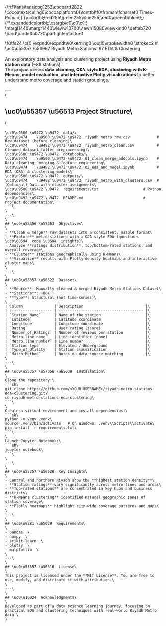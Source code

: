 {\rtf1\ansi\ansicpg1252\cocoartf2822
\cocoatextscaling0\cocoaplatform0{\fonttbl\f0\froman\fcharset0 Times-Roman;}
{\colortbl;\red255\green255\blue255;\red0\green0\blue0;}
{\*\expandedcolortbl;;\cssrgb\c0\c0\c0;}
\margl1440\margr1440\vieww10700\viewh15080\viewkind0
\deftab720
\pard\pardeftab720\partightenfactor0

\f0\fs24 \cf0 \expnd0\expndtw0\kerning0
\outl0\strokewidth0 \strokec2 # \uc0\u55357 \u56967  Riyadh Metro Stations \'97 EDA & Clustering\
\
An exploratory data analysis and clustering project using **Riyadh Metro station data** (~88 stations).  \
The project covers **data cleaning, Q&A-style EDA, clustering with K-Means, model evaluation, and interactive Plotly visualizations** to better understand metro coverage and station groupings.\
\
---\
\
## \uc0\u55357 \u56513  Project Structure\
\
```text\
\uc0\u9500 \u9472 \u9472  data/\
\uc0\u9474    \u9500 \u9472 \u9472  riyadh_metro_raw.csv            # Raw dataset (before cleaning)\
\uc0\u9474    \u9492 \u9472 \u9472  riyadh_metro_clean.csv          # Cleaned dataset (after preprocessing)\
\uc0\u9500 \u9472 \u9472  notebooks/\
\uc0\u9474    \u9500 \u9472 \u9472  01_clean_merge_addcols.ipynb    # Data cleaning, merging & feature engineering\
\uc0\u9474    \u9492 \u9472 \u9472  02_eda_and_model.ipynb          # EDA (Q&A) & clustering models\
\uc0\u9500 \u9472 \u9472  outputs/\
\uc0\u9474    \u9492 \u9472 \u9472  riyadh_metro_with_clusters.csv  # (Optional) Data with cluster assignments\
\uc0\u9500 \u9472 \u9472  requirements.txt                    # Python dependencies\
\uc0\u9492 \u9472 \u9472  README.md                           # Project documentation\
```\
\
---\
\
## \uc0\u55356 \u57263  Objectives\
\
- **Clean & merge** raw datasets into a consistent, usable format\
- **Explore** metro stations with a Q&A-style EDA (questions \uc0\u8594  code \u8594  insights)\
- Analyze **ratings distribution**, top/bottom-rated stations, and overall coverage\
- **Cluster** stations geographically using K-Means\
- **Visualize** results with Plotly density heatmaps and interactive cluster maps\
\
---\
\
## \uc0\u55357 \u56522  Dataset\
\
- **Source**: Manually cleaned & merged Riyadh Metro Stations Dataset\
- **Stations**: ~88\
- **Type**: Structural (not time-series)\
\
| Column              | Description                            |\
| ------------------- | -------------------------------------- |\
| `Station_Name`      | Name of the station                    |\
| `Latitude`          | Latitude coordinate                    |\
| `Longitude`         | Longitude coordinate                   |\
| `Rating`            | User rating (score)                    |\
| `Number_of_Ratings` | Number of reviews per station          |\
| `Metro line name`   | Line identifier (name)                 |\
| `Metro line number` | Line number                            |\
| `Station type`      | Elevated / Underground                 |\
| `Type_of_Utility`   | Station classification                 |\
| `Match_Method`      | Notes on data source matching          |\
\
---\
\
## \uc0\u55357 \u57056 \u65039  Installation\
\
Clone the repository:\
```sh\
git clone https://github.com/<YOUR-USERNAME>/riyadh-metro-stations-eda-clustering.git\
cd riyadh-metro-stations-eda-clustering\
```\
\
Create a virtual environment and install dependencies:\
```sh\
python -m venv .venv\
source .venv/bin/activate   # On Windows: .venv\\Scripts\\activate\
pip install -r requirements.txt\
```\
\
Launch Jupyter Notebook:\
```sh\
jupyter notebook\
```\
\
---\
\
## \uc0\u55357 \u56520  Key Insights\
\
- Central and northern Riyadh show the **highest station density**\
- **Station ratings** vary significantly across metro lines and areas\
- **Top-rated stations** are concentrated in key hubs and business districts\
- **K-Means clustering** identified natural geographic zones of station coverage\
- **Plotly heatmaps** highlight city-wide coverage patterns and gaps\
\
---\
\
## \uc0\u9881 \u65039  Requirements\
\
- pandas  \
- numpy  \
- scikit-learn  \
- plotly  \
- matplotlib  \
\
---\
\
## \uc0\u55357 \u56516  License\
\
This project is licensed under the **MIT License**. You are free to use, modify, and distribute it with attribution.\
\
---\
\
## \uc0\u10024  Acknowledgments\
\
Developed as part of a data science learning journey, focusing on practical EDA and clustering techniques with real-world Riyadh Metro data.\
}